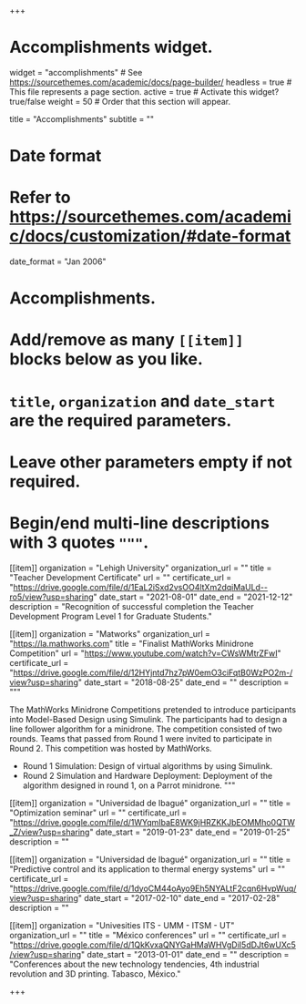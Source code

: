 +++
# Accomplishments widget.
widget = "accomplishments"  # See https://sourcethemes.com/academic/docs/page-builder/
headless = true  # This file represents a page section.
active = true  # Activate this widget? true/false
weight = 50  # Order that this section will appear.

title = "Accomplish&shy;ments"
subtitle = ""

# Date format
#   Refer to https://sourcethemes.com/academic/docs/customization/#date-format
date_format = "Jan 2006"

# Accomplishments.
#   Add/remove as many `[[item]]` blocks below as you like.
#   `title`, `organization` and `date_start` are the required parameters.
#   Leave other parameters empty if not required.
#   Begin/end multi-line descriptions with 3 quotes `"""`.


[[item]]
  organization = "Lehigh University"
  organization_url = ""
  title = "Teacher Development Certificate"
  url = ""
  certificate_url = "https://drive.google.com/file/d/1EaL2iSxd2vsOO4ltXm2dqiMaULd--ro5/view?usp=sharing"
  date_start = "2021-08-01"
  date_end = "2021-12-12"
  description = "Recognition of successful completion the Teacher Development Program Level 1 for Graduate Students."


[[item]]
  organization = "Matworks"
  organization_url = "https://la.mathworks.com"
  title = "Finalist MathWorks Minidrone Competition"
  url = "https://www.youtube.com/watch?v=CWsWMtrZFwI"
  certificate_url = "https://drive.google.com/file/d/12HYjntd7hz7pW0emO3ciFqtB0WzPO2m-/view?usp=sharing"
  date_start = "2018-08-25"
  date_end = ""
  description = """
  
  The MathWorks Minidrone Competitions pretended to introduce participants into Model-Based Design using Simulink. The participants had to design a line follower algorithm for a minidrone. The competition consisted of two rounds. Teams that passed from Round 1 were invited to participate in Round 2. This competition was hosted by MathWorks.
  
- Round 1 Simulation: Design of virtual algorithms by using Simulink.
- Round 2 Simulation and Hardware Deployment: Deployment of the algorithm designed in round 1, on a Parrot minidrone.
  """
  
[[item]]
  organization = "Universidad de Ibagué"
  organization_url = ""
  title = "Optimization seminar"
  url = ""
  certificate_url = "https://drive.google.com/file/d/1WYqmIbaE8WK9jHRZKKJbEOMMho0QTW_Z/view?usp=sharing"
  date_start = "2019-01-23"
  date_end = "2019-01-25"
  description = ""
  
 
[[item]]
  organization = "Universidad de Ibagué"
  organization_url = ""
  title = "Predictive control and its application to thermal energy systems"
  url = ""
  certificate_url = "https://drive.google.com/file/d/1dyoCM44oAyo9Eh5NYALtF2cqn6HvpWuq/view?usp=sharing"
  date_start = "2017-02-10"
  date_end = "2017-02-28"
  description = ""

[[item]]
  organization = "Univesities ITS - UMM - ITSM - UT"
  organization_url = ""
  title = "México conferences"
  url = ""
  certificate_url = "https://drive.google.com/file/d/1QkKvxaQNYGaHMaWHVgDiI5dDJt6wUXc5/view?usp=sharing"
  date_start = "2013-01-01"
  date_end = ""
  description = "Conferences about the new technology tendencies, 4th industrial revolution and 3D printing. Tabasco, México."
  
 

+++
